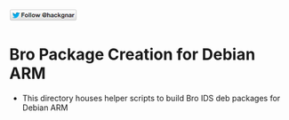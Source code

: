 [![Follow Hackgnar](../static/twitter_hackgnar.png)](https://twitter.com/hackgnar)

# Bro Package Creation for Debian ARM
* This directory houses helper scripts to build Bro IDS deb packages for Debian ARM
